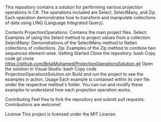 This repository contains a solution for performing various projection operations in C#. The operations included are Select, SelectMany, and Zip. Each operation demonstrates how to transform and manipulate collections of data using LINQ (Language Integrated Query).

Contents
ProjectionOperations: Contains the main project files.
Select: Examples of using the Select method to project values from a collection.
SelectMany: Demonstrations of the SelectMany method to flatten collections of collections.
Zip: Examples of the Zip method to combine two sequences element-wise.
Getting Started
Clone the repository:
bash
Copy code
git clone https://github.com/BelalMuhamed/ProjectionOperationsSolution.git
Open the solution in Visual Studio:
bash
Copy code
ProjectionOperationsSolution.sln
Build and run the project to see the examples in action.
Usage
Each example is contained within its own file under the respective method's folder. You can run and modify these examples to understand how each projection operation works.

Contributing
Feel free to fork the repository and submit pull requests. Contributions are welcome!

License
This project is licensed under the MIT License.

